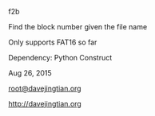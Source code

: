 f2b

Find the block number given the file name

Only supports FAT16 so far

Dependency: Python Construct

Aug 26, 2015

root@davejingtian.org

http://davejingtian.org
